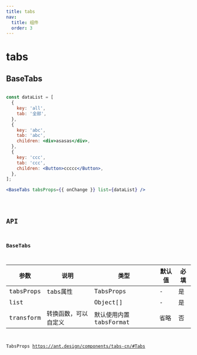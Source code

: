 ```yaml
---
title: tabs
nav:
  title: 组件
  order: 3
---
```


# tabs

## BaseTabs

```jsx | pure

const dataList = [
  {
    key: 'all',
    tab: '全部',
  },
  {
    key: 'abc',
    tab: 'abc',
    children: <div>asasas</div>,
  },
  {
    key: 'ccc',
    tab: 'ccc',
    children: <Button>ccccc</Button>,
  },
];

<BaseTabs tabsProps={{ onChange }} list={dataList} />

```

<code src="./demo/base-tabs-use.tsx" />


## API

### BaseTabs

| 参数      | 说明                 | 类型                    | 默认值 | 必填 |
| --------- | -------------------- | ----------------------- | ------ | ---- |
| tabsProps | tabs属性             | TabsProps               | -      | 是   |
| list      |                      | Object[]                | -      | 是   |
| transform | 转换函数，可以自定义 | 默认使用内置 tabsFormat | 省略   | 否   |

TabsProps https://ant.design/components/tabs-cn/#Tabs
